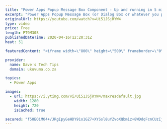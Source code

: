 ```yaml
---
title: "Power Apps Popup Message Box Component - Up and running in 5 min (Beginner)"
excerpt: "Power Apps Popup Message Box (or Dialog Box or whatever you prefer to call them) aren't currently supported out of the box, BUT because Power Apps is a no-cliff platform, it gives us all the tools to go and build our own. This works extremely well but it is quite a complex process unfortunately but again,"
originalUrl: https://youtube.com/watch?v=Ui51JSjRYW4
type: video
price: Free
length: PT9M30S
publishedDateTime: 2020-04-16T12:20:31Z
heat: 51

featuredContent: "<iframe width=\"800\" height=\"500\" frameborder=\"0\" src=\"https://www.youtube.com/embed/Ui51JSjRYW4\" allow=\"accelerometer; autoplay; encrypted-media; gyroscope; picture-in-picture\" allowfullscreen></iframe>"

provider:
  name: Dave's Tech Tips
  domain: ukuvuma.co.za

topics:
  - Power Apps

images:
  - url: https://i.ytimg.com/vi/Ui51JSjRYW4/maxresdefault.jpg
    width: 1280
    height: 720
    isCached: true

secured: "f5OEOiMO4+/JRgIpyGeHDY91o1GZ7+XYSsl8uYZvoXQbm1z+8WDdqFcnCUzIjydgjBEfte08bLO01Sjznr5wTfblg/pdfM1z0JQMSv1R+tPOPuzZ6/XqiJHQR0ElEwD8Vc4XfeFWDBKXWfHQrMhwnkad8NjbiKskzEgXxtRkR7s54q+upwSJwm/USXi9Emh2piu+Cjfhdp1CRoxhWiFL0BqXG1mcwiQMF+7JYmnF4YPSDxEX82jRYq3gcVMmIZ6n01yuVrkYfmyndGHZHu55FK5u1M2HhzPsKFR3mF0Z2YbAuhefAc2bzHF1l4Yr3KF52C26hnKVjBuniPtX/WZg0R6lCgIu7Exnm4Uj0hxOIRnhzV9rSZOOjPrL3dbRnSY3VsVgo0fNgholhrKkWx2muul7XTE81G+std80flBbJR8=;Kek2eTFhgpW6GAXKniXzwA=="
---
```


